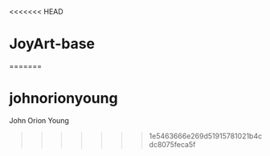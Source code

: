 <<<<<<< HEAD
# JoyArt-base
=======
# johnorionyoung
John Orion Young
>>>>>>> 1e5463666e269d51915781021b4cdc8075feca5f
